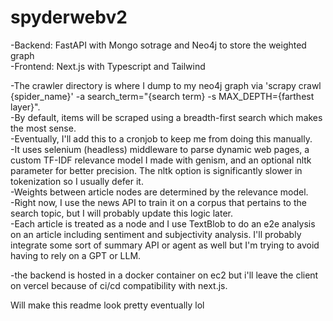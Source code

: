  # spyderwebv2
-Backend: FastAPI with Mongo sotrage and Neo4j to store the weighted graph<br>
-Frontend: Next.js with Typescript and Tailwind

-The crawler directory is where I dump to my neo4j graph via 'scrapy crawl {spider_name}' -a search_term="{search term} -s MAX_DEPTH={farthest layer}".<br>
-By default, items will be scraped using a breadth-first search which makes the most sense. <br>
-Eventually, I'll add this to a cronjob to keep me from doing this manually.<br>
-It uses selenium (headless) middleware to parse dynamic web pages, a custom TF-IDF relevance model I made with genism, and an optional nltk parameter for better precision. The nltk option is significantly slower in tokenization so I usually defer it.<br>
-Weights between article nodes are determined by the relevance model.<br>
-Right now, I use the news API to train it on a corpus that pertains to the search topic, but I will probably update this logic later.<br>
-Each article is treated as a node and I use TextBlob to do an e2e analysis on an article including sentiment and subjectivity analysis. I'll probably integrate some sort of summary API or agent as well but I'm trying to avoid having to rely on a GPT or LLM.

-the backend is hosted in a docker container on ec2 but i'll leave the client on vercel because of ci/cd compatibility with next.js.

Will make this readme look pretty eventually lol
